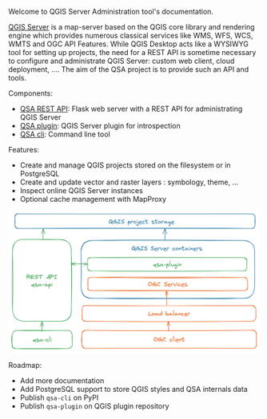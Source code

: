 Welcome to QGIS Server Administration tool's documentation.


[QGIS Server](https://docs.qgis.org/3.34/en/docs/server_manual/introduction.html) is
a map-server based on the QGIS core library and rendering engine which provides
numerous classical services like WMS, WFS, WCS, WMTS and OGC API Features.
While QGIS Desktop acts like a WYSIWYG tool for setting up projects, the need
for a REST API is sometime necessary to configure and administrate QGIS Server: custom web client, cloud deployment, .... The aim of the QSA project is to
provide such an API and tools.

Components:

* [QSA REST API](qsa-api/): Flask web server with a REST API for administrating QGIS Server
* [QSA plugin](qsa-plugin/): QGIS Server plugin for introspection
* [QSA cli](qsa-cli/): Command line tool

Features:
* Create and manage QGIS projects stored on the filesystem or in PostgreSQL
* Create and update vector and raster layers : symbology, theme, ...
* Inspect online QGIS Server instances
* Optional cache management with MapProxy

![QSA](images/qsa_archi.png)

Roadmap:
* Add more documentation
* Add PostgreSQL support to store QGIS styles and QSA internals data
* Publish `qsa-cli` on PyPI
* Publish `qsa-plugin` on QGIS plugin repository
